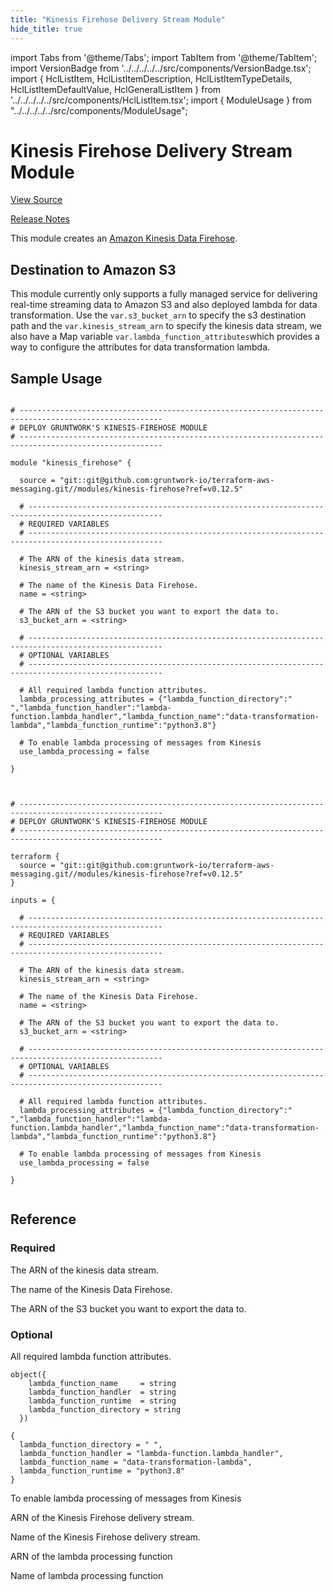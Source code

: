 ```yaml
---
title: "Kinesis Firehose Delivery Stream Module"
hide_title: true
---
```


import Tabs from '@theme/Tabs';
import TabItem from '@theme/TabItem';
import VersionBadge from '../../../../../src/components/VersionBadge.tsx';
import { HclListItem, HclListItemDescription, HclListItemTypeDetails, HclListItemDefaultValue, HclGeneralListItem } from '../../../../../src/components/HclListItem.tsx';
import { ModuleUsage } from "../../../../../src/components/ModuleUsage";

<VersionBadge repoTitle="AWS Messaging" version="0.12.5" lastModifiedVersion="0.12.4"/>

# Kinesis Firehose Delivery Stream Module

<a href="https://github.com/gruntwork-io/terraform-aws-messaging/tree/v0.12.5/modules/kinesis-firehose" className="link-button" title="View the source code for this module in GitHub.">View Source</a>

<a href="https://github.com/gruntwork-io/terraform-aws-messaging/releases/tag/v0.12.4" className="link-button" title="Release notes for only versions which impacted this module.">Release Notes</a>

This module creates
an [Amazon Kinesis Data Firehose](https://docs.aws.amazon.com/firehose/latest/dev/what-is-this-service.html).

## Destination to Amazon S3

This module currently only supports a fully managed service for delivering real-time streaming data to Amazon S3 and also deployed lambda for data transformation. Use
the `var.s3_bucket_arn` to specify the s3 destination path and the `var.kinesis_stream_arn` to specify the kinesis data
stream, we also have a Map variable `var.lambda_function_attributes`which provides a way to configure the attributes for data transformation lambda.

## Sample Usage

<Tabs>
<TabItem value="terraform" label="Terraform" default>

```hcl title="main.tf"

# ------------------------------------------------------------------------------------------------------
# DEPLOY GRUNTWORK'S KINESIS-FIREHOSE MODULE
# ------------------------------------------------------------------------------------------------------

module "kinesis_firehose" {

  source = "git::git@github.com:gruntwork-io/terraform-aws-messaging.git//modules/kinesis-firehose?ref=v0.12.5"

  # ----------------------------------------------------------------------------------------------------
  # REQUIRED VARIABLES
  # ----------------------------------------------------------------------------------------------------

  # The ARN of the kinesis data stream.
  kinesis_stream_arn = <string>

  # The name of the Kinesis Data Firehose.
  name = <string>

  # The ARN of the S3 bucket you want to export the data to.
  s3_bucket_arn = <string>

  # ----------------------------------------------------------------------------------------------------
  # OPTIONAL VARIABLES
  # ----------------------------------------------------------------------------------------------------

  # All required lambda function attributes.
  lambda_processing_attributes = {"lambda_function_directory":" ","lambda_function_handler":"lambda-function.lambda_handler","lambda_function_name":"data-transformation-lambda","lambda_function_runtime":"python3.8"}

  # To enable lambda processing of messages from Kinesis
  use_lambda_processing = false

}


```

</TabItem>
<TabItem value="terragrunt" label="Terragrunt" default>

```hcl title="terragrunt.hcl"

# ------------------------------------------------------------------------------------------------------
# DEPLOY GRUNTWORK'S KINESIS-FIREHOSE MODULE
# ------------------------------------------------------------------------------------------------------

terraform {
  source = "git::git@github.com:gruntwork-io/terraform-aws-messaging.git//modules/kinesis-firehose?ref=v0.12.5"
}

inputs = {

  # ----------------------------------------------------------------------------------------------------
  # REQUIRED VARIABLES
  # ----------------------------------------------------------------------------------------------------

  # The ARN of the kinesis data stream.
  kinesis_stream_arn = <string>

  # The name of the Kinesis Data Firehose.
  name = <string>

  # The ARN of the S3 bucket you want to export the data to.
  s3_bucket_arn = <string>

  # ----------------------------------------------------------------------------------------------------
  # OPTIONAL VARIABLES
  # ----------------------------------------------------------------------------------------------------

  # All required lambda function attributes.
  lambda_processing_attributes = {"lambda_function_directory":" ","lambda_function_handler":"lambda-function.lambda_handler","lambda_function_name":"data-transformation-lambda","lambda_function_runtime":"python3.8"}

  # To enable lambda processing of messages from Kinesis
  use_lambda_processing = false

}


```

</TabItem>
</Tabs>




## Reference

<Tabs>
<TabItem value="inputs" label="Inputs" default>

### Required

<HclListItem name="kinesis_stream_arn" requirement="required" type="string">
<HclListItemDescription>

The ARN of the kinesis data stream.

</HclListItemDescription>
</HclListItem>

<HclListItem name="name" requirement="required" type="string">
<HclListItemDescription>

The name of the Kinesis Data Firehose.

</HclListItemDescription>
</HclListItem>

<HclListItem name="s3_bucket_arn" requirement="required" type="string">
<HclListItemDescription>

The ARN of the S3 bucket you want to export the data to.

</HclListItemDescription>
</HclListItem>

### Optional

<HclListItem name="lambda_processing_attributes" requirement="optional" type="object(…)">
<HclListItemDescription>

All required lambda function attributes.

</HclListItemDescription>
<HclListItemTypeDetails>

```hcl
object({
    lambda_function_name     = string
    lambda_function_handler  = string
    lambda_function_runtime  = string
    lambda_function_directory = string
  })
```

</HclListItemTypeDetails>
<HclListItemDefaultValue>

```hcl
{
  lambda_function_directory = " ",
  lambda_function_handler = "lambda-function.lambda_handler",
  lambda_function_name = "data-transformation-lambda",
  lambda_function_runtime = "python3.8"
}
```

</HclListItemDefaultValue>
</HclListItem>

<HclListItem name="use_lambda_processing" requirement="optional" type="bool">
<HclListItemDescription>

To enable lambda processing of messages from Kinesis

</HclListItemDescription>
<HclListItemDefaultValue defaultValue="false"/>
</HclListItem>

</TabItem>
<TabItem value="outputs" label="Outputs">

<HclListItem name="kinesis_firehose_arn">
<HclListItemDescription>

ARN of the Kinesis Firehose delivery stream.

</HclListItemDescription>
</HclListItem>

<HclListItem name="kinesis_firehose_name">
<HclListItemDescription>

Name of the Kinesis Firehose delivery stream.

</HclListItemDescription>
</HclListItem>

<HclListItem name="lambda_processing_arn">
<HclListItemDescription>

ARN of the lambda processing function

</HclListItemDescription>
</HclListItem>

<HclListItem name="lambda_processing_function_name">
<HclListItemDescription>

Name of lambda processing function

</HclListItemDescription>
</HclListItem>

</TabItem>
</Tabs>


<!-- ##DOCS-SOURCER-START
{
  "originalSources": [
    "https://github.com/gruntwork-io/terraform-aws-messaging/tree/v0.12.5/modules/kinesis-firehose/readme.md",
    "https://github.com/gruntwork-io/terraform-aws-messaging/tree/v0.12.5/modules/kinesis-firehose/variables.tf",
    "https://github.com/gruntwork-io/terraform-aws-messaging/tree/v0.12.5/modules/kinesis-firehose/outputs.tf"
  ],
  "sourcePlugin": "module-catalog-api",
  "hash": "b76102de8a9a29d63711e75e52d32150"
}
##DOCS-SOURCER-END -->
